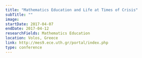 ```yaml
---
title: "Mathematics Education and Life at Times of Crisis"
subTitle: ""
image:
startDate: 2017-04-07
endDate: 2017-04-12
researchFields: Mathematics Education
location: Volos, Greece
link: http://mes9.ece.uth.gr/portal/index.php
type: conference
---
```

